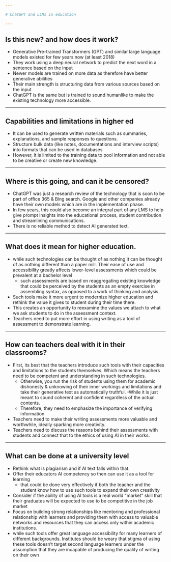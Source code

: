 ```yaml
---

# ChatGPT and LLMs in education

---
```


## Is this new? and how does it work?
- Generative Pre-trained Transformers (GPT) and similar large language models existed for few years now (at least 2018)
- They work using a deep neural network to predict the next word in a sentence based on the input
- Newer models are trained on more data as therefore have better generative abilities 
- Their main strength is structuring data from various sources based on the input
- ChatGPT is the same but is trained to sound humanlike to make the existing technology more accessible. 

---

## Capabilities and limitations in higher ed
- It can be used to generate written materials such as summaries, explanations, and sample responses to questions.
- Structure bulk data (like notes, documentations and interview scripts) into formats that can be used in databases
- However, it is limited to the training data to pool information and not able to be creative or create new knowledge.

---

## Where is this going, and can it be censored?
- ChatGPT was just a research review of the technology that is soon to be part of office 365 & Bing search. Google and other companies already have their own models which are in the implementation phase.
- In few years, this could also become an integral part of any LMS to help give prompt insights into the educational process, student contribution and streamlining communications. 
- There is no reliable method to detect AI generated text.

---

## What does it mean for higher education. 
- while such technologies can be thought of as nothing it can be thought of as nothing different than a paper mill. Their ease of use and accessibility greatly affects lower-level assessments which could be prevalent at a bachelor level
    - such assessments are based on reaggregating existing knowledge that could be perceived by the students as an empty exercise in assembling syntax, as opposed to a work of thinking and analysis. 
- Such tools make it more urgent to modernize higher education and rethink the value it gives to student during their time there.
- This creates an opportunity to reexamine the values we attach to what we ask students to do in the assessment context.
- Teachers need to put more effort in using writing as a tool of assessment to demonstrate learning.

---

## How can teachers deal with it in their classrooms?
- First, its best that the teachers introduce such tools with their capacities and limitations to the students themselves. Which means the teachers need to be competent and understanding in such technologies.
    - Otherwise, you run the risk of students using them for academic dishonesty & unknowing of their inner workings and limitations and take their generative text as automatically truthful.
    -While it is just meant to sound coherent and confident regardless of the actual contents. 
    - Therefore, they need to emphasize the importance of verifying information
- Teachers need to make their writing assessments more valuable and worthwhile, ideally sparking more creativity.
- Teachers need to discuss the reasons behind their assessments with students and connect that to the ethics of using AI in their works. 

---

## What can be done at a university level
- Rethink what is plagiarism and if AI text falls within that. 
- Offer their educators AI competency so then can use it as a tool for learning
    - that could be done very effectively if both the teacher and the student know how to use such tools to expand their own creativity 
- Consider if the ability of using AI tools is a real world "market" skill that their graduates will be expected to use to be competitive in the job market
- Focus on building strong relationships like mentoring and professional relationship with learners and providing them with access to valuable networks and resources that they can access only within academic institutions.
- while such tools offer great language accessibility for many learners of different backgrounds. Institutes should be weary that stigma of using these tools doesn’t target second language learners under the assumption that they are incapable of producing the quality of writing on their own


